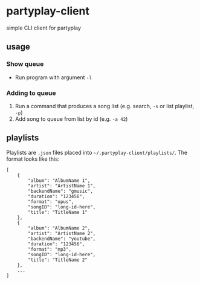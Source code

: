 # partyplay-client
simple CLI client for partyplay

usage
-----

### Show queue

* Run program with argument `-l`

### Adding to queue

1. Run a command that produces a song list (e.g. search, `-s` or list playlist, `-p`)
2. Add song to queue from list by id (e.g. `-a 42`)

playlists
---------

Playlists are `.json` files placed into `~/.partyplay-client/playlists/`. The
format looks like this:

```
[
    {
        "album": "AlbumName 1",
        "artist": "ArtistName 1",
        "backendName": "gmusic",
        "duration": "123456",
        "format": "opus",
        "songID": "long-id-here",
        "title": "TitleName 1"
    },
    {
        "album": "AlbumName 2",
        "artist": "ArtistName 2",
        "backendName": "youtube",
        "duration": "123456",
        "format": "mp3",
        "songID": "long-id-here",
        "title": "TitleName 2"
    },
    ...
]
```
